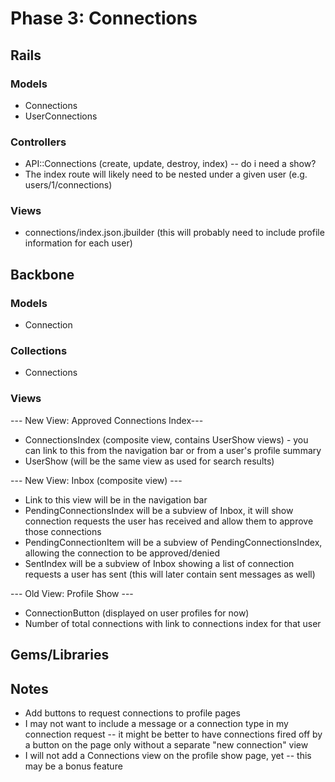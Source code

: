 # Phase 3: Connections

## Rails
### Models
* Connections
* UserConnections

### Controllers
* API::Connections (create, update, destroy, index) -- do i need a show?
* The index route will likely need to be nested under a given user (e.g. users/1/connections)

### Views
* connections/index.json.jbuilder (this will probably need to include profile information for each user)


## Backbone
### Models
* Connection

### Collections
* Connections

### Views
--- New View: Approved Connections Index---
* ConnectionsIndex (composite view, contains UserShow views) - you can link to this from the navigation bar or from a user's profile summary
* UserShow (will be the same view as used for search results)

--- New View: Inbox (composite view) ---
* Link to this view will be in the navigation bar
* PendingConnectionsIndex will be a subview of Inbox, it will show connection requests the user has received and allow them to approve those connections
* PendingConnectionItem will be a subview of PendingConnectionsIndex, allowing the connection to be approved/denied
* SentIndex will be a subview of Inbox showing a list of connection requests a user has sent (this will later contain sent messages as well)

--- Old View: Profile Show ---
* ConnectionButton (displayed on user profiles for now)
* Number of total connections with link to connections index for that user

## Gems/Libraries



## Notes
* Add buttons to request connections to profile pages
* I may not want to include a message or a connection type in my connection request -- it might be better to have connections fired off by a button on the page only without a separate "new connection" view
* I will not add a Connections view on the profile show page, yet -- this may be a bonus feature
